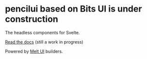 # pencilui based on Bits UI is under construction

The headless components for Svelte.

[Read the docs](https://bits-ui.com) (still a work in progress)

Powered by [Melt UI](https://melt-ui.com) builders.

